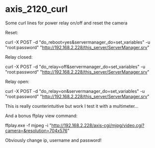 # axis_2120_curl
Some curl lines for power relay on/off and reset the camera

Reset:

curl -X POST -d "do_reboot=yes&servermanager_do=set_variables" -u "root:password" "http://192.168.2.228/this_server/ServerManager.srv"

Relay closed:

curl -X POST -d "do_relay=off&servermanager_do=set_variables" -u "root:password" "http://192.168.2.228/this_server/ServerManager.srv"

Relay open:

curl -X POST -d "do_relay=on&servermanager_do=set_variables" -u "root:password" "http://192.168.2.228/this_server/ServerManager.srv"

This is really counterintuitive but work I test it with a multimeter...

And a bonus ffplay view command:

ffplay.exe -f mjpeg -i "http://192.168.2.228/axis-cgi/mjpg/video.cgi?camera=&resolution=704x576"

Obviously change ip, username and password!
